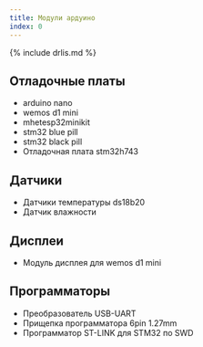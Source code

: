 ```yaml
---
title: Модули ардуино
index: 0
---
```


{% include drlis.md %}


## Отладочные платы
- arduino nano
- wemos d1 mini
- mhetesp32minikit
- stm32 blue pill
- stm32 black pill
- Отладочная плата stm32h743 

## Датчики
- Датчики температуры ds18b20
- Датчик влажности


## Дисплеи
- Модуль дисплея для wemos d1 mini


## Программаторы
- Преобразователь USB-UART
- Прищепка программатора 6pin 1.27mm 
- Программатор ST-LINK для STM32 по SWD
